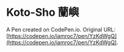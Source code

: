 # Koto-Sho 蘭嶼

A Pen created on CodePen.io. Original URL: [https://codepen.io/iamroc7/pen/YzKdWgQ](https://codepen.io/iamroc7/pen/YzKdWgQ).


